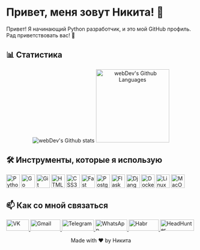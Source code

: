<!-- Заголовок -->
# Привет, меня зовут Никита! 👋

<!-- Описание -->
Привет! Я начинающий Python разработчик, и это мой GitHub профиль. Рад приветствовать вас! 🚀

<!-- Статистика -->
## 📊 Статистика
<p align="center">

<img src="http://github-readme-streak-stats.herokuapp.com?user=KolesnikNV&theme=dark&background=000000" alt="webDev's Github stats" />
<img height="195px" alt="webDev's Github Languages" src="https://github-readme-stats-sigma-five.vercel.app/api/top-langs/?username=KolesnikNV&layout=compact&theme=vision-friendly-dark" />
    </td>
  </tr>
</table>



<!-- Инструменты -->
## 🛠️ Инструменты, которые я использую
<p align="left">
<a href="https://www.python.org/" target="_blank" rel="noreferrer"><img src="https://raw.githubusercontent.com/danielcranney/readme-generator/main/public/icons/skills/python-colored.svg" width="36" height="36" alt="Python" /></a>
<a href="https://go.dev/doc/" target="_blank" rel="noreferrer"><img src="https://raw.githubusercontent.com/danielcranney/readme-generator/main/public/icons/skills/go-colored.svg" width="36" height="36" alt="Go" /></a>
<a href="https://git-scm.com/" target="_blank" rel="noreferrer"><img src="https://raw.githubusercontent.com/danielcranney/readme-generator/main/public/icons/skills/git-colored.svg" width="36" height="36" alt="Git" /></a>
<a href="https://developer.mozilla.org/en-US/docs/Glossary/HTML5" target="_blank" rel="noreferrer"><img src="https://raw.githubusercontent.com/danielcranney/readme-generator/main/public/icons/skills/html5-colored.svg" width="36" height="36" alt="HTML5" /></a>
<a href="https://www.w3.org/TR/CSS/#css" target="_blank" rel="noreferrer"><img src="https://raw.githubusercontent.com/danielcranney/readme-generator/main/public/icons/skills/css3-colored.svg" width="36" height="36" alt="CSS3" /></a>
<a href="https://fastapi.tiangolo.com/" target="_blank" rel="noreferrer"><img src="https://raw.githubusercontent.com/danielcranney/readme-generator/main/public/icons/skills/fastapi-colored.svg" width="36" height="36" alt="Fast API" /></a>
<a href="https://www.postgresql.org/" target="_blank" rel="noreferrer"><img src="https://raw.githubusercontent.com/danielcranney/readme-generator/main/public/icons/skills/postgresql-colored.svg" width="36" height="36" alt="PostgreSQL" /></a>
<a href="https://flask.palletsprojects.com/en/2.0.x/" target="_blank" rel="noreferrer"><img src="https://raw.githubusercontent.com/danielcranney/readme-generator/main/public/icons/skills/flask-colored.svg" width="36" height="36" alt="Flask" /></a>
<a href="https://www.djangoproject.com/" target="_blank" rel="noreferrer"><img src="https://raw.githubusercontent.com/danielcranney/readme-generator/main/public/icons/skills/django-colored.svg" width="36" height="36" alt="Django" /></a>
<a href="https://www.docker.com/" target="_blank" rel="noreferrer"><img src="https://raw.githubusercontent.com/danielcranney/readme-generator/main/public/icons/skills/docker-colored.svg" width="36" height="36" alt="Docker" /></a>
<a href="https://www.linux.org" target="_blank" rel="noreferrer"><img src="https://raw.githubusercontent.com/danielcranney/readme-generator/main/public/icons/skills/linux-colored.svg" width="36" height="36" alt="Linux" /></a>
<a href="https://apple.com" target="_blank" rel="noreferrer"><img src="https://raw.githubusercontent.com/danielcranney/readme-generator/main/public/icons/skills/macos-colored.svg" width="36" height="36" alt="MacOS" /></a>
</p>


## 📫 Как со мной связаться
<p align="left">
 <a href="https://vk.com/kolesnik_nv"> <img src="https://img.shields.io/badge/VK-4680C2?style=for-the-badge&logo=vk&logoColor=white" alt="VK" width="60" height="30"/> </a>
  <a href="nikitakolesnik.ru"> <img src="https://img.shields.io/badge/Gmail-D14836?style=for-the-badge&logo=gmail&logoColor=white" alt="Gmail" width="80" height="30"/> </a>
  <a href="https://t.me/n_kolesnik_v"> <img src="https://img.shields.io/badge/Telegram-2CA5E0?style=for-the-badge&logo=telegram&logoColor=white" alt="Telegram" width="85" height="30"/> </a>
  <a href="https://wa.me/79277254761"> <img src="https://img.shields.io/badge/WhatsApp-25D366?style=for-the-badge&logo=whatsapp&logoColor=white" alt="WhatsApp" width="85" height="30"/> </a>
  <a href="https://career.habr.com/nikitakolesnik21"> <img src="https://img.shields.io/badge/Habr-FF5722?style=for-the-badge&logo=habr&logoColor=white" alt="Habr"width="80" height="30" /> </a>
  <a href="https://samara.hh.ru/resume/1a1be107ff0bebb1250039ed1f6d7249425234"> <img src="https://img.shields.io/badge/HeadHunter-00B24D?style=for-the-badge&logo=hh.ru&logoColor=white" alt="HeadHunter" width="90" height="30"/> </a>
</p>

<p align="center">Made with ❤️ by Никита</p>
